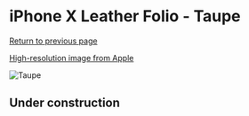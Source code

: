 # iPhone X Leather Folio - Taupe

[Return to previous page](/iphone_x)

[High-resolution image from Apple](https://store.storeimages.cdn-apple.com/8756/as-images.apple.com/is/MQRY2?wid=4500&hei=4500&fmt=png)

<div style="width: 512px"><img src="/almost_uncompressed/MQRY2.webp" alt="Taupe"></div>

## Under construction
